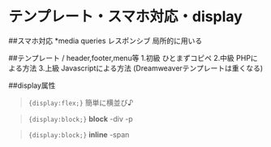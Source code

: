 # テンプレート・スマホ対応・display

##スマホ対応
  *media queries レスポンシブ
    局所的に用いる

##テンプレート / header,footer,menu等
  1.初級 ひとまずコピペ
  2.中級 PHPによる方法
  3.上級 Javascriptによる方法
  (Dreamweaverテンプレートは重くなる)

##display属性
>```{display:flex;}```
>簡単に横並び♪

>```{display:block;}```
>__block__
>  -div
>  -p

>```{display:block;}```
>__inline__
>  -span